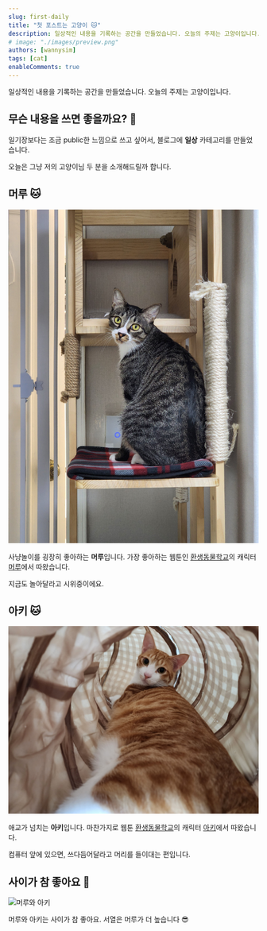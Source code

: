 ```yaml
---
slug: first-daily
title: "첫 포스트는 고양이 🐱"
description: 일상적인 내용을 기록하는 공간을 만들었습니다. 오늘의 주제는 고양이입니다.
# image: "./images/preview.png"
authors: [wannysim]
tags: [cat]
enableComments: true
---
```


일상적인 내용을 기록하는 공간을 만들었습니다. 오늘의 주제는 고양이입니다.

<!-- truncate -->

## 무슨 내용을 쓰면 좋을까요? 🤔

일기장보다는 조금 public한 느낌으로 쓰고 싶어서, 블로그에 **일상** 카테고리를 만들었습니다.

오늘은 그냥 저의 고양이님 두 분을 소개해드릴까 합니다.

## 머루 🐱

![머루](./images/maru.jpg)

사냥놀이를 굉장히 좋아하는 **머루**입니다.
가장 좋아하는 웹툰인 [환생동물학교](https://series.naver.com/comic/detail.series?productNo=3050030)의 캐릭터 [머루](https://namu.wiki/w/%ED%99%98%EC%83%9D%EB%8F%99%EB%AC%BC%ED%95%99%EA%B5%90/%EB%93%B1%EC%9E%A5%EC%9D%B8%EB%AC%BC#s-1.2.1)에서 따왔습니다.

지금도 놀아달라고 시위중이에요.

## 아키 🐱

![아키](./images/aki.jpg)

애교가 넘치는 **아키**입니다.
마찬가지로 웹툰 [환생동물학교](https://series.naver.com/comic/detail.series?productNo=3050030)의 캐릭터 [아키](https://namu.wiki/w/%ED%99%98%EC%83%9D%EB%8F%99%EB%AC%BC%ED%95%99%EA%B5%90/%EB%93%B1%EC%9E%A5%EC%9D%B8%EB%AC%BC#s-1.2.5)에서 따왔습니다.

컴퓨터 앞에 있으면, 쓰다듬어달라고 머리를 들이대는 편입니다.

## 사이가 참 좋아요 🤗

![머루와 아키](./images/maru-aki.jpg)

머루와 아키는 사이가 참 좋아요.
서열은 머루가 더 높습니다 😎

